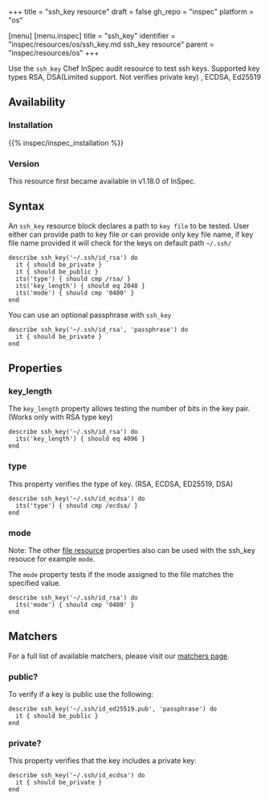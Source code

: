+++
title = "ssh_key resource"
draft = false
gh_repo = "inspec"
platform = "os"

[menu]
  [menu.inspec]
    title = "ssh_key"
    identifier = "inspec/resources/os/ssh_key.md ssh_key resource"
    parent = "inspec/resources/os"
+++

Use the `ssh_key` Chef InSpec audit resource to test ssh keys. Supported key types RSA, DSA(Limited support. Not verifies private key) , ECDSA, Ed25519

## Availability

### Installation

{{% inspec/inspec_installation %}}

### Version

This resource first became available in v1.18.0 of InSpec.

## Syntax

An `ssh_key` resource block declares a path to `key file` to be tested. User either can provide path to key file or can provide only key file name, if key file name provided it will check for the keys on default path  `~/.ssh/`

    describe ssh_key('~/.ssh/id_rsa') do
      it { should be_private }
      it { should be_public }
      its('type') { should cmp /rsa/ }
      its('key_length') { should eq 2048 }
      its('mode') { should cmp '0400' }
    end

You can use an optional passphrase with `ssh_key`

    describe ssh_key('~/.ssh/id_rsa', 'passphrase') do
      it { should be_private }
    end

## Properties

### key_length

The `key_length` property allows testing the number of bits in the key pair. (Works only with RSA type key)

    describe ssh_key('~/.ssh/id_rsa') do
      its('key_length') { should eq 4096 }
    end

### type

This property verifies the type of key. (RSA, ECDSA, ED25519, DSA)

    describe ssh_key('~/.ssh/id_ecdsa') do
      its('type') { should cmp /ecdsa/ }
    end

### mode

Note: The other [file resource](inspec/resources/file/) properties also can be used with the ssh_key resouce for example `mode`.

The `mode` property tests if the mode assigned to the file matches the specified value.

    describe ssh_key('~/.ssh/id_rsa') do
      its('mode') { should cmp '0400' }
    end

## Matchers

For a full list of available matchers, please visit our [matchers page](/inspec/matchers/).

### public?

To verify if a key is public use the following:

    describe ssh_key('~/.ssh/id_ed25519.pub', 'passphrase') do
      it { should be_public }
    end

### private?

This property verifies that the key includes a private key:

    describe ssh_key('~/.ssh/id_ecdsa') do
      it { should be_private }
    end
